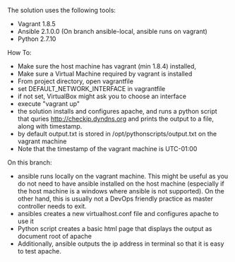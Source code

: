The solution uses the following tools: 
- Vagrant 1.8.5 
- Ansible 2.1.0.0 (On branch ansible-local, ansible runs on vagrant)
- Python 2.7.10

How To: 
- Make sure the host machine has vagrant (min 1.8.4) installed, 
- Make sure a Virtual Machine required by vagrant is installed 
- From project directory, open vagrantfile
- set DEFAULT_NETWORK_INTERFACE in vagrantfile 
- if not set, VirtualBox might ask you to choose an interface
- execute "vagrant up"
- the solution installs and configures apache, and runs a python script that quries http://checkip.dyndns.org and prints the output to a file, along with timestamp. 
- by default output.txt is stored in /opt/pythonscripts/output.txt on the vagrant machine
- Note that the timestamp of the vagrant machine is UTC-01:00

On this branch: 
- ansible runs locally on the vagrant machine. This might be useful as you do not need to have ansible installed on the host machine (especially if the host machine is a windows where ansible is not supported). On the other hand, this is usually not a DevOps friendly practice as master controller needs to exit. 
- ansibles creates a new virtualhost.conf file and configures apache to use it
- Python script creates a basic html page that displays the output as document root of apache 
- Additionally, ansible outputs the ip address in terminal so that it is easy to test apache.
